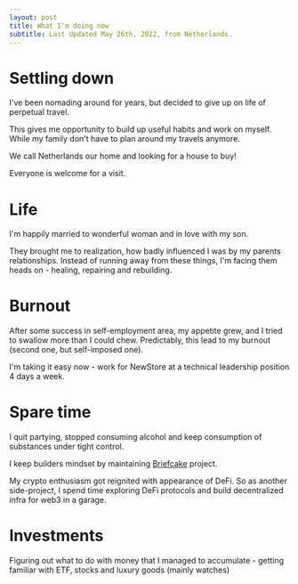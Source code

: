 ```yaml
---
layout: post
title: What I'm doing now
subtitle: Last Updated May 26th, 2022, from Netherlands. 
---
```


# Settling down
I've been nomading around for years, but decided to give up on life of perpetual travel.

This gives me opportunity to build up useful habits and work on myself. While my family don't have to plan around my travels anymore. 

We call Netherlands our home and looking for a house to buy! 

Everyone is welcome for a visit.

# Life
I'm happily married to wonderful woman and in love with my son. 

They brought me to realization, how badly influenced I was by my parents relationships. Instead of running away from these things, I'm facing them heads on - healing, repairing and rebuilding. 

# Burnout
After some success in self-employment area, my appetite grew, and I tried to swallow more than I could chew. Predictably, this lead to my burnout (second one, but self-imposed one). 

I'm taking it easy now - work for NewStore at a technical leadership position 4 days a week.

# Spare time
I quit partying, stopped consuming alcohol and keep consumption of substances under tight control. 

I keep builders mindset by maintaining [Briefcake](https://briefcake.com) project.

My crypto enthusiasm got reignited with appearance of DeFi. So as another side-project, I spend time exploring DeFi protocols and build decentralized infra for web3 in a garage.

# Investments
Figuring out what to do with money that I managed to accumulate - getting familiar with ETF, stocks and luxury goods (mainly watches)

